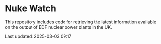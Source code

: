 # Nuke Watch

This repository includes code for retrieving the latest information available on the output of EDF nuclear power plants in the UK.

Last updated: 2025-03-03 09:17